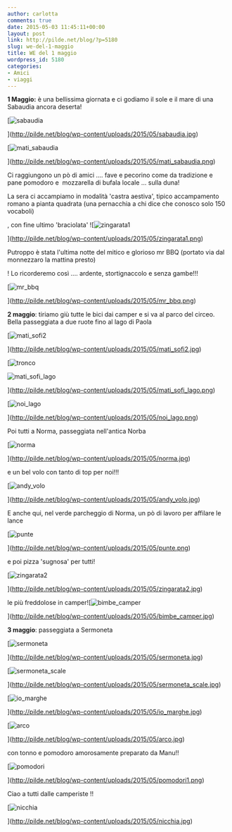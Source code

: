 ```yaml
---
author: carlotta
comments: true
date: 2015-05-03 11:45:11+00:00
layout: post
link: http://pilde.net/blog/?p=5180
slug: we-del-1-maggio
title: WE del 1 maggio
wordpress_id: 5180
categories:
- Amici
- viaggi
---
```


**1 Maggio:** è una bellissima giornata e ci godiamo il sole e il mare di una Sabaudia ancora deserta!

[![sabaudia](http://pilde.net/blog/wp-content/uploads/2015/05/sabaudia.jpg)


](http://pilde.net/blog/wp-content/uploads/2015/05/sabaudia.jpg)


 [![mati_sabaudia](http://pilde.net/blog/wp-content/uploads/2015/05/mati_sabaudia.png)


](http://pilde.net/blog/wp-content/uploads/2015/05/mati_sabaudia.png)


Ci raggiungono un pò di amici .... fave e pecorino come da tradizione e pane pomodoro e  mozzarella di bufala locale ... sulla duna!

La sera ci accampiamo in modalità 'castra aestiva', tipico accampamento romano a pianta quadrata (una pernacchia a chi dice che conosco solo 150 vocaboli)


, con fine ultimo 'braciolata' ![![zingarata1](http://pilde.net/blog/wp-content/uploads/2015/05/zingarata1.png)


](http://pilde.net/blog/wp-content/uploads/2015/05/zingarata1.png)


Putroppo è stata l'ultima notte del mitico e glorioso mr BBQ (portato via dal monnezzaro la mattina presto)


 ! Lo ricorderemo così .... ardente, stortignaccolo e senza gambe!!!

[![mr_bbq](http://pilde.net/blog/wp-content/uploads/2015/05/mr_bbq.png)


](http://pilde.net/blog/wp-content/uploads/2015/05/mr_bbq.png)


**2 maggio**: tiriamo giù tutte le bici dai camper e si va al parco del circeo. Bella passeggiata a due ruote fino al lago di Paola

[![mati_sofi2](http://pilde.net/blog/wp-content/uploads/2015/05/mati_sofi2.jpg)


](http://pilde.net/blog/wp-content/uploads/2015/05/mati_sofi2.jpg)


 [![tronco](http://pilde.net/blog/wp-content/uploads/2015/05/tronco.png)


![mati_sofi_lago](http://pilde.net/blog/wp-content/uploads/2015/05/mati_sofi_lago.png)


](http://pilde.net/blog/wp-content/uploads/2015/05/mati_sofi_lago.png)


 [![noi_lago](http://pilde.net/blog/wp-content/uploads/2015/05/noi_lago.png)


](http://pilde.net/blog/wp-content/uploads/2015/05/noi_lago.png)


Poi tutti a Norma, passeggiata nell'antica Norba

[![norma](http://pilde.net/blog/wp-content/uploads/2015/05/norma.jpg)


](http://pilde.net/blog/wp-content/uploads/2015/05/norma.jpg)




e un bel volo con tanto di top per noi!!!

[![andy_volo](http://pilde.net/blog/wp-content/uploads/2015/05/andy_volo.jpg)


](http://pilde.net/blog/wp-content/uploads/2015/05/andy_volo.jpg)


E anche qui, nel verde parcheggio di Norma, un pò di lavoro per affilare le lance

[![punte](http://pilde.net/blog/wp-content/uploads/2015/05/punte.png)


](http://pilde.net/blog/wp-content/uploads/2015/05/punte.png)


e poi pizza 'sugnosa' per tutti!

[![zingarata2](http://pilde.net/blog/wp-content/uploads/2015/05/zingarata2.jpg)


](http://pilde.net/blog/wp-content/uploads/2015/05/zingarata2.jpg)


le più freddolose in camper![![bimbe_camper](http://pilde.net/blog/wp-content/uploads/2015/05/bimbe_camper.jpg)


](http://pilde.net/blog/wp-content/uploads/2015/05/bimbe_camper.jpg)


**3 maggio**: passeggiata a Sermoneta

[![sermoneta](http://pilde.net/blog/wp-content/uploads/2015/05/sermoneta.jpg)


](http://pilde.net/blog/wp-content/uploads/2015/05/sermoneta.jpg)


 [![sermoneta_scale](http://pilde.net/blog/wp-content/uploads/2015/05/sermoneta_scale.jpg)


](http://pilde.net/blog/wp-content/uploads/2015/05/sermoneta_scale.jpg)


 [![io_marghe](http://pilde.net/blog/wp-content/uploads/2015/05/io_marghe.jpg)


](http://pilde.net/blog/wp-content/uploads/2015/05/io_marghe.jpg)


 [![arco](http://pilde.net/blog/wp-content/uploads/2015/05/arco.jpg)


](http://pilde.net/blog/wp-content/uploads/2015/05/arco.jpg)


con tonno e pomodoro amorosamente preparato da Manu!!

[![pomodori](http://pilde.net/blog/wp-content/uploads/2015/05/pomodori1.png)


](http://pilde.net/blog/wp-content/uploads/2015/05/pomodori1.png)


Ciao a tutti dalle camperiste !!

[![nicchia](http://pilde.net/blog/wp-content/uploads/2015/05/nicchia.jpg)


](http://pilde.net/blog/wp-content/uploads/2015/05/nicchia.jpg)



